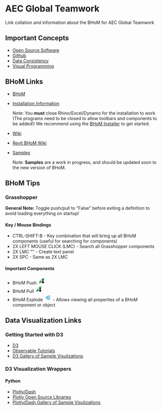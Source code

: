 # AEC Global Teamwork
Link collation and information about the BHoM for AEC Global Teamwork

## Important Concepts
- [Open Source Software](https://opensource.com/resources/what-open-source)
- [Github](https://techcrunch.com/2012/07/14/what-exactly-is-github-anyway/)
- [Data Consistency](https://en.wikipedia.org/wiki/Data_consistency)
- [Visual Programming](https://www.youtube.com/watch?v=mdYfFDJCDHc)

## BHoM Links
- [BHoM](https://bhom.xyz/)
- [Installation Information](https://github.com/BHoM/documentation/wiki/Installing-BHoM)

  Note: You __must__ close Rhino/Excel/Dynamo for the installation to work
       (The programs need to be closed to allow toolbars and components to be added!)
  We recommend using the [BHoM Installer](https://bhom.xyz/installer) to get started.
  
- [Wiki](https://github.com/BHoM/documentation/wiki)

- [Revit BHoM Wiki](https://github.com/BHoM/Revit_Toolkit/wiki)

- [Samples](https://github.com/BHoM/samples)

  Note: __Samples__ are a work in progress, and should be updated soon to the new version of BHoM.

## BHoM Tips
### Grasshopper

__General Note:__ Toggle push/pull to "False" before exiting a definition to avoid loading everything on startup!

#### Key / Mouse Bindings
- CTRL-SHIFT-B - Key combination that will bring up all BHoM components (useful for searching for components)
- 2X LEFT MOUSE CLICK (LMC) - Search all Grasshopper components
- 2X LMC "" - Create text panel
- 2X SPC - Same as 2X LMC

#### Important Components
- BHoM Push ![push](https://github.com/BHoM/Grasshopper_Toolkit/blob/master/Grasshopper_UI/Properties/Resources/Pull.png)
- BHoM Pull ![pull](https://github.com/BHoM/Grasshopper_Toolkit/blob/master/Grasshopper_UI/Properties/Resources/Pull.png)
- BHoM Explode ![explode-logo](https://github.com/BHoM/Grasshopper_Toolkit/blob/master/Grasshopper_UI/Properties/Resources/Explode.png?raw=true) - Allows viewing all properties of a BHoM component or object 

## Data Visualization Links

### Getting Started with D3
- [D3](https://d3js.org/)
- [Observable Tutorials](https://observablehq.com/@d3/learn-d3)
- [D3 Gallery of Sample Visulizations](https://github.com/d3/d3/wiki/Gallery)

### D3 Visualization Wrappers

#### Python
- [Plotly/Dash](https://plotly.com/)
- [Plotly Open Source Libraries](https://plotly.com/graphing-libraries/?_ga=2.141267323.835773207.1586361123-826250394.1586361123)
- [Plotly/Dash Gallery of Sample Visulizations](https://dash-gallery.plotly.host/Portal/)

